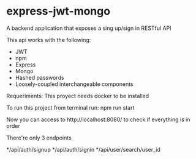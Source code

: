 # express-jwt-mongo

A backend application that exposes a sing up/sign in RESTful API

This api works with the following:
  - JWT
  - npm
  - Express
  - Mongo
  - Hashed passwords
  - Loosely-coupled interchangeable components

Requeriments:
  This proyect needs docker to be installed

To run this project from terminal run:
  npm run start


Now you can access to http://localhost:8080/ to check if everything is in order

There're only 3 endpoints

  */api/auth/signup
  */api/auth/signin
  */api/user/search/user_id

